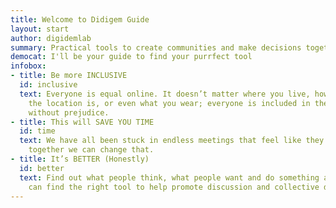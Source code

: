 ```yaml
---
title: Welcome to Didigem Guide
layout: start
author: digidemlab
summary: Practical tools to create communities and make decisions together.
democat: I'll be your guide to find your purrfect tool
infobox:
- title: Be more INCLUSIVE
  id: inclusive
  text: Everyone is equal online. It doesn’t matter where you live, how accessible
    the location is, or even what you wear; everyone is included in the discussion
    without prejudice.
- title: This will SAVE YOU TIME
  id: time
  text: We have all been stuck in endless meetings that feel like they’re going nowhere;
    together we can change that.
- title: It’s BETTER (Honestly)
  id: better
  text: Find out what people think, what people want and do something about it. We
    can find the right tool to help promote discussion and collective decisions.
---
```

